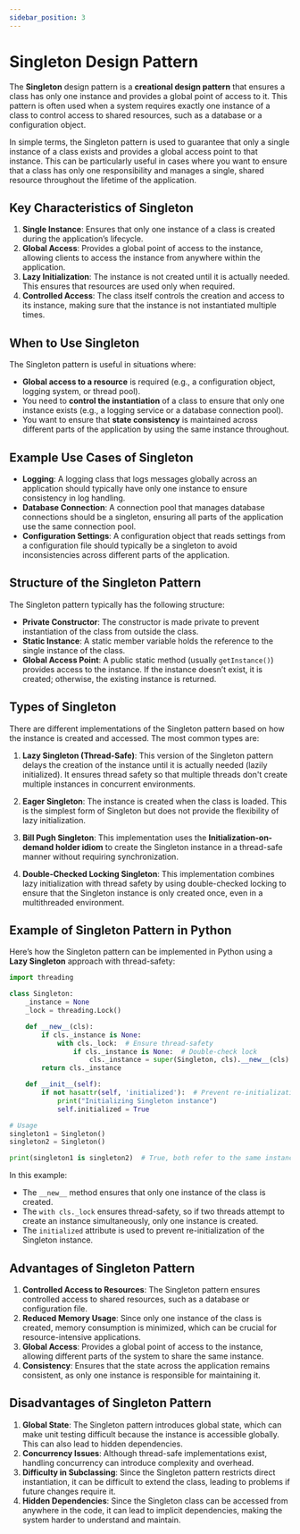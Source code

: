 ```yaml
---
sidebar_position: 3
---
```


# Singleton Design Pattern

The **Singleton** design pattern is a **creational design pattern** that ensures a class has only one instance and provides a global point of access to it. This pattern is often used when a system requires exactly one instance of a class to control access to shared resources, such as a database or a configuration object.

In simple terms, the Singleton pattern is used to guarantee that only a single instance of a class exists and provides a global access point to that instance. This can be particularly useful in cases where you want to ensure that a class has only one responsibility and manages a single, shared resource throughout the lifetime of the application.

## Key Characteristics of Singleton

1. **Single Instance**: Ensures that only one instance of a class is created during the application’s lifecycle.
2. **Global Access**: Provides a global point of access to the instance, allowing clients to access the instance from anywhere within the application.
3. **Lazy Initialization**: The instance is not created until it is actually needed. This ensures that resources are used only when required.
4. **Controlled Access**: The class itself controls the creation and access to its instance, making sure that the instance is not instantiated multiple times.

## When to Use Singleton

The Singleton pattern is useful in situations where:

- **Global access to a resource** is required (e.g., a configuration object, logging system, or thread pool).
- You need to **control the instantiation** of a class to ensure that only one instance exists (e.g., a logging service or a database connection pool).
- You want to ensure that **state consistency** is maintained across different parts of the application by using the same instance throughout.

## Example Use Cases of Singleton

- **Logging**: A logging class that logs messages globally across an application should typically have only one instance to ensure consistency in log handling.
- **Database Connection**: A connection pool that manages database connections should be a singleton, ensuring all parts of the application use the same connection pool.
- **Configuration Settings**: A configuration object that reads settings from a configuration file should typically be a singleton to avoid inconsistencies across different parts of the application.

## Structure of the Singleton Pattern

The Singleton pattern typically has the following structure:

- **Private Constructor**: The constructor is made private to prevent instantiation of the class from outside the class.
- **Static Instance**: A static member variable holds the reference to the single instance of the class.
- **Global Access Point**: A public static method (usually `getInstance()`) provides access to the instance. If the instance doesn’t exist, it is created; otherwise, the existing instance is returned.

## Types of Singleton

There are different implementations of the Singleton pattern based on how the instance is created and accessed. The most common types are:

1. **Lazy Singleton (Thread-Safe)**:
   This version of the Singleton pattern delays the creation of the instance until it is actually needed (lazily initialized). It ensures thread safety so that multiple threads don't create multiple instances in concurrent environments.

2. **Eager Singleton**:
   The instance is created when the class is loaded. This is the simplest form of Singleton but does not provide the flexibility of lazy initialization.

3. **Bill Pugh Singleton**:
   This implementation uses the **Initialization-on-demand holder idiom** to create the Singleton instance in a thread-safe manner without requiring synchronization.

4. **Double-Checked Locking Singleton**:
   This implementation combines lazy initialization with thread safety by using double-checked locking to ensure that the Singleton instance is only created once, even in a multithreaded environment.

## Example of Singleton Pattern in Python

Here’s how the Singleton pattern can be implemented in Python using a **Lazy Singleton** approach with thread-safety:

```python
import threading

class Singleton:
    _instance = None
    _lock = threading.Lock()

    def __new__(cls):
        if cls._instance is None:
            with cls._lock:  # Ensure thread-safety
                if cls._instance is None:  # Double-check lock
                    cls._instance = super(Singleton, cls).__new__(cls)
        return cls._instance

    def __init__(self):
        if not hasattr(self, 'initialized'):  # Prevent re-initialization
            print("Initializing Singleton instance")
            self.initialized = True

# Usage
singleton1 = Singleton()
singleton2 = Singleton()

print(singleton1 is singleton2)  # True, both refer to the same instance
```

In this example:

- The `__new__` method ensures that only one instance of the class is created.
- The `with cls._lock` ensures thread-safety, so if two threads attempt to create an instance simultaneously, only one instance is created.
- The `initialized` attribute is used to prevent re-initialization of the Singleton instance.

## Advantages of Singleton Pattern

1. **Controlled Access to Resources**: The Singleton pattern ensures controlled access to shared resources, such as a database or configuration file.
2. **Reduced Memory Usage**: Since only one instance of the class is created, memory consumption is minimized, which can be crucial for resource-intensive applications.
3. **Global Access**: Provides a global point of access to the instance, allowing different parts of the system to share the same instance.
4. **Consistency**: Ensures that the state across the application remains consistent, as only one instance is responsible for maintaining it.

## Disadvantages of Singleton Pattern

1. **Global State**: The Singleton pattern introduces global state, which can make unit testing difficult because the instance is accessible globally. This can also lead to hidden dependencies.
2. **Concurrency Issues**: Although thread-safe implementations exist, handling concurrency can introduce complexity and overhead.
3. **Difficulty in Subclassing**: Since the Singleton pattern restricts direct instantiation, it can be difficult to extend the class, leading to problems if future changes require it.
4. **Hidden Dependencies**: Since the Singleton class can be accessed from anywhere in the code, it can lead to implicit dependencies, making the system harder to understand and maintain.
